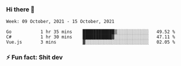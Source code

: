 ### Hi there 👋
<!--START_SECTION:waka-->
```text
Week: 09 October, 2021 - 15 October, 2021

Go           1 hr 35 mins    ████████████▒░░░░░░░░░░░░   49.52 % 
C#           1 hr 30 mins    ███████████▓░░░░░░░░░░░░░   47.11 % 
Vue.js       3 mins          ▓░░░░░░░░░░░░░░░░░░░░░░░░   02.05 % 
```
<!--END_SECTION:waka-->
<!--
**TG4LAaron/TG4LAaron** is a ✨ _special_ ✨ repository because its `README.md` (this file) appears on your GitHub profile.

Here are some ideas to get you started:

- 🔭 I’m currently working on ...
- 🌱 I’m currently learning ...
- 👯 I’m looking to collaborate on ...
- 🤔 I’m looking for help with ...
- 💬 Ask me about ...
- 📫 How to reach me: ...
- 😄 Pronouns: ...
- ⚡ Fun fact: ...
-->
### ⚡ Fun fact: Shit dev
